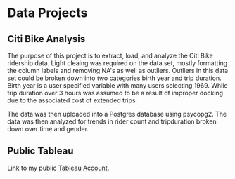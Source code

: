 # Data Projects

## Citi Bike Analysis

The purpose of this project is to extract, load, and analyze the Citi Bike ridership data. Light cleaing was required on the data set, mostly formatting the column labels and removing NA's as well as outliers. Outliers in this data set could be broken down into two categories birth year and trip duration. Birth year is a user specified variable with many users selecting 1969. While trip duration over 3 hours was assumed to be a result of improper docking due to the associated cost of extended trips.

The data was then uploaded into a Postgres database using psycopg2. The data was then analyzed for trends in rider count and tripduration broken down over time and gender.


## Public Tableau

Link to my public [Tableau Account](https://public.tableau.com/app/profile/austin.marvin6543).
